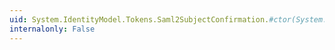 ```yaml
---
uid: System.IdentityModel.Tokens.Saml2SubjectConfirmation.#ctor(System.Uri,System.IdentityModel.Tokens.Saml2SubjectConfirmationData)
internalonly: False
---
```

